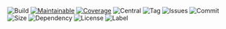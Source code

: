 ![Build][Build-shield] 
[![Maintainable][Maintainable-image]][Maintainable-Url]
[![Coverage][Coverage-image]][Coverage-Url]
![Central][Central-shield] 
![Tag][Tag-shield]
![Issues][Issues-shield] 
![Commit][Commit-shield] 
![Size][Size-shield] 
![Dependency][Dependency-shield]
![License][License-shield]
![Label][Label-shield]

[License-Url]: https://www.apache.org/licenses/LICENSE-2.0
[Build-Status-Url]: https://travis-ci.org/YunaBraska/!{project.artifactId}
[Build-Status-Image]: https://travis-ci.org/YunaBraska/!{project.artifactId}.svg?branch=master
[Coverage-Url]: https://codecov.io/gh/YunaBraska/!{project.artifactId}?branch=master
[Coverage-image]: https://img.shields.io/codecov/c/github/YunaBraska/!{project.artifactId}?style=flat-square
[Maintainable-Url]: https://codeclimate.com/github/YunaBraska/!{project.artifactId}/maintainability
[Maintainable-image]: https://img.shields.io/codeclimate/maintainability/YunaBraska/!{project.artifactId}?style=flat-square
[Javadoc-url]: http://javadoc.io/doc/berlin.yuna/!{project.artifactId}
[Javadoc-image]: http://javadoc.io/badge/berlin.yuna/!{project.artifactId}.svg
[Gitter-Url]: https://gitter.im/nats-streaming-server-embedded/Lobby
[Gitter-image]: https://img.shields.io/badge/gitter-join%20chat%20%E2%86%92-brightgreen.svg

[Dependency-shield]: https://img.shields.io/librariesio/github/YunaBraska/!{project.artifactId}?style=flat-square
[Tag-shield]: https://img.shields.io/github/v/tag/YunaBraska/!{project.artifactId}?style=flat-square
[Central-shield]: https://img.shields.io/maven-central/v/berlin.yuna/!{project.artifactId}?style=flat-square
[Size-shield]: https://img.shields.io/github/repo-size/YunaBraska/!{project.artifactId}?style=flat-square
[Issues-shield]: https://img.shields.io/github/issues/YunaBraska/!{project.artifactId}?style=flat-square
[License-shield]: https://img.shields.io/github/license/YunaBraska/!{project.artifactId}?style=flat-square
[Commit-shield]: https://img.shields.io/github/last-commit/YunaBraska/!{project.artifactId}?style=flat-square
[Label-shield]: https://img.shields.io/badge/Yuna-QueenInside-blueviolet?style=flat-square
[Build-shield]: https://img.shields.io/travis/YunaBraska/!{project.artifactId}/master?style=flat-square